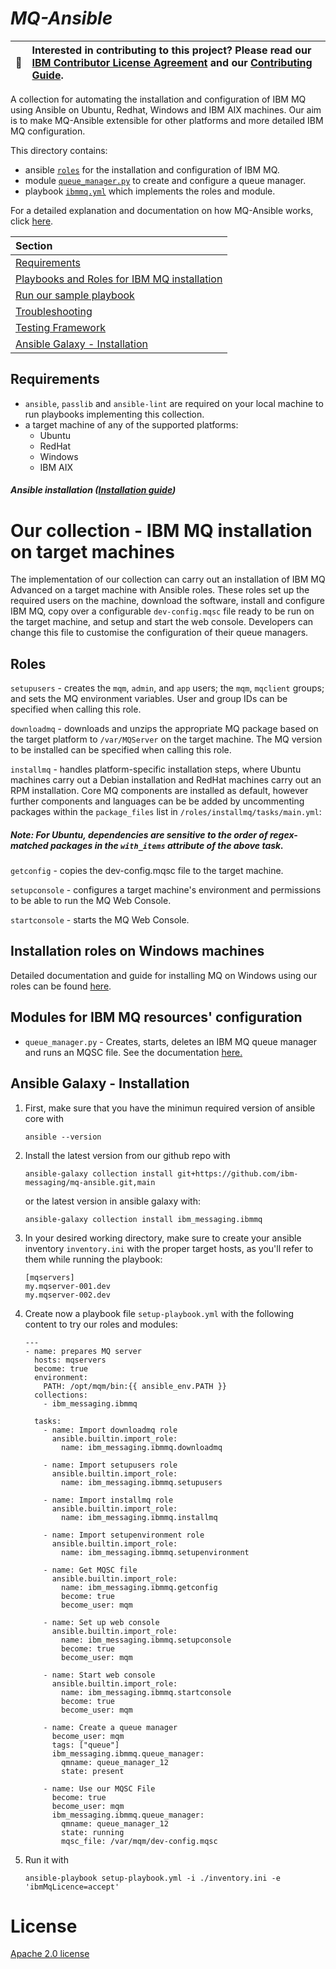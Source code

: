 # *MQ-Ansible*

| :memo:        | Interested in contributing to this project? Please read our [IBM Contributor License Agreement](CLA.md) and our [Contributing Guide](CONTRIBUTING.md).       |
|---------------|:------------------------|

A collection for automating the installation and configuration of IBM MQ using Ansible on Ubuntu, Redhat, Windows and IBM AIX machines. Our aim is to make MQ-Ansible extensible for other platforms and more detailed IBM MQ configuration.

This directory contains:
- ansible [`roles`](https://github.com/ibm-messaging/mq-ansible/tree/main/roles) for the installation and configuration of IBM MQ.
- module [`queue_manager.py`](plugins/modules/queue_manager.py) to create and configure a queue manager.
- playbook [`ibmmq.yml`](playbooks/ibmmq.yml) which implements the roles and module.

For a detailed explanation and documentation on how MQ-Ansible works, click [here](https://github.com/ibm-messaging/mq-ansible/wiki).

| Section |
| :------ |
| [Requirements](https://github.com/ibm-messaging/mq-ansible#requirements) |
| [Playbooks and Roles for IBM MQ installation](https://github.com/ibm-messaging/mq-ansible#playbooks-and-roles-for-ibm-mq-installation-on-ubuntu-target-machines) |
| [Run our sample playbook](https://github.com/ibm-messaging/mq-ansible#run-our-sample-playbook) |
| [Troubleshooting](https://github.com/ibm-messaging/mq-ansible/tree/aix-support#troubleshooting) |
| [Testing Framework](https://github.com/ibm-messaging/mq-ansible/#testing-framework) |
| [Ansible Galaxy - Installation](https://github.com/ibm-messaging/mq-ansible/#ansible-galaxy-installation) |

## Requirements

- `ansible`, `passlib` and `ansible-lint` are required on your local machine to run playbooks implementing this collection.
- a target machine of any of the supported platforms:
  - Ubuntu
  - RedHat
  - Windows
  - IBM AIX

 ##### *Ansible* installation ([Installation guide](https://docs.ansible.com/ansible/latest/installation_guide/intro_installation.html))

# Our collection - IBM MQ installation on target machines
The implementation of our collection can carry out an installation of IBM MQ Advanced on a target machine with Ansible roles. These roles set up the required users on the machine, download the software, install and configure IBM MQ, copy over a configurable `dev-config.mqsc` file ready to be run on the target machine, and setup and start the web console. Developers can change this file to customise the configuration of their queue managers. 

## Roles

`setupusers` - creates the `mqm`, `admin`, and `app` users; the `mqm`, `mqclient` groups; and sets the MQ environment variables. User and group IDs can be specified when calling this role. 

`downloadmq` - downloads and unzips the appropriate MQ package based on the target platform to `/var/MQServer` on the target machine. The MQ version to be installed can be specified when calling this role.

`installmq` - handles platform-specific installation steps, where Ubuntu machines carry out a Debian installation and RedHat machines carry out an RPM installation. Core MQ components are installed as default, however further components and languages can be be added by uncommenting packages within the `package_files` list in  `/roles/installmq/tasks/main.yml`:

##### *Note*: For Ubuntu, dependencies are sensitive to the order of regex-matched packages in the `with_items` attribute of the above task. 

`getconfig` - copies the dev-config.mqsc file to the target machine.

`setupconsole` - configures a target machine's environment and permissions to be able to run the MQ Web Console.

`startconsole` - starts the MQ Web Console.

## Installation roles on Windows machines

Detailed documentation and guide for installing MQ on Windows using our roles can be found [here](https://github.com/ibm-messaging/mq-ansible/blob/main/docs/WINSTALL.md).

## Modules for IBM MQ resources' configuration

- `queue_manager.py` - Creates, starts, deletes an IBM MQ queue manager and runs an MQSC file. See the documentation [here.](https://github.com/ibm-messaging/mq-ansible/blob/main/docs/QUEUE_MANAGER.md)

## Ansible Galaxy - Installation

1. First, make sure that you have the minimun required version of ansible core with
    ```
    ansible --version
    ```

2. Install the latest version from our github repo with
    ```
    ansible-galaxy collection install git+https://github.com/ibm-messaging/mq-ansible.git,main
    ```

    or the latest version in ansible galaxy with:
    ```
    ansible-galaxy collection install ibm_messaging.ibmmq      

    ```

3. In your desired working directory, make sure to create your ansible inventory `inventory.ini` with the proper target hosts, as you'll refer to them while running the playbook:
    ```
    [mqservers]
    my.mqserver-001.dev
    my.mqserver-002.dev
    ```
 
4. Create now a playbook file `setup-playbook.yml` with the following content to try our roles and modules:
    ```
    ---
    - name: prepares MQ server
      hosts: mqservers
      become: true
      environment:
        PATH: /opt/mqm/bin:{{ ansible_env.PATH }}
      collections:
        - ibm_messaging.ibmmq

      tasks:
        - name: Import downloadmq role
          ansible.builtin.import_role:
            name: ibm_messaging.ibmmq.downloadmq

        - name: Import setupusers role
          ansible.builtin.import_role:
            name: ibm_messaging.ibmmq.setupusers

        - name: Import installmq role
          ansible.builtin.import_role:
            name: ibm_messaging.ibmmq.installmq

        - name: Import setupenvironment role
          ansible.builtin.import_role:
            name: ibm_messaging.ibmmq.setupenvironment

        - name: Get MQSC file 
          ansible.builtin.import_role:
            name: ibm_messaging.ibmmq.getconfig
            become: true
            become_user: mqm
        
        - name: Set up web console 
          ansible.builtin.import_role:
            name: ibm_messaging.ibmmq.setupconsole
            become: true
            become_user: mqm

        - name: Start web console 
          ansible.builtin.import_role:
            name: ibm_messaging.ibmmq.startconsole
            become: true
            become_user: mqm

        - name: Create a queue manager
          become_user: mqm
          tags: ["queue"]
          ibm_messaging.ibmmq.queue_manager:
            qmname: queue_manager_12
            state: present

        - name: Use our MQSC File
          become: true
          become_user: mqm
          ibm_messaging.ibmmq.queue_manager:
            qmname: queue_manager_12
            state: running
            mqsc_file: /var/mqm/dev-config.mqsc
    ```

5. Run it with
    ```
    ansible-playbook setup-playbook.yml -i ./inventory.ini -e 'ibmMqLicence=accept'
    ```

# License

[Apache 2.0 license](LICENSE) 
